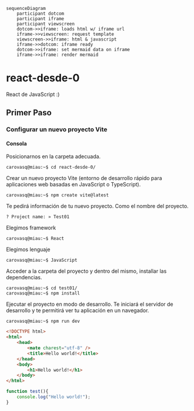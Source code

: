 ```mermaid
sequenceDiagram
    participant dotcom
    participant iframe
    participant viewscreen
    dotcom->>iframe: loads html w/ iframe url
    iframe->>viewscreen: request template
    viewscreen->>iframe: html & javascript
    iframe->>dotcom: iframe ready
    dotcom->>iframe: set mermaid data on iframe
    iframe->>iframe: render mermaid
```



# react-desde-0
React de JavaScript :)


## Primer Paso

### Configurar un nuevo proyecto Vite
#### Consola

Posicionarnos en la carpeta adecuada.
```console
carovasq@miau:~$ cd react-desde-0/
```

Crear un nuevo proyecto Vite (entorno de desarrollo rápido para aplicaciones web basadas en JavaScript o TypeScript).
```console
carovasq@miau:~$ npm create vite@latest
```

Te pedirá información de tu nuevo proyecto. Como el nombre del proyecto.
```console
? Project name: » Test01
```

Elegimos framework
```console
carovasq@miau:~$ React
```

Elegimos lenguaje
```console
carovasq@miau:~$ JavaScript
```

Acceder a la carpeta del proyecto y dentro del mismo, installar las dependencias.
```console
carovasq@miau:~$ cd test01/
carovasq@miau:~$ npm install
```

Ejecutar el proyecto en modo de desarrollo. Te iniciará el servidor de desarrollo y te permitirá ver tu aplicación en un navegador.
```console
carovasq@miau:~$ npm run dev
```






```html
<!DOCTYPE html>
<html>
    <head>
        <mate charest="utf-8" />
        <title>Hello world!</title>
    </head>
    <body>
        <h1>Hello world!</h1>
    </body>
</html>
```




```javascript
function test(){
	console.log("Hello world!");
}
```
